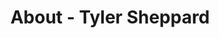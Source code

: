 ---
id: tyler_sheppard
permalink: "/about/tyler_sheppard"
full_name: Tyler Sheppard
title: About - Tyler Sheppard
role: Graphic Designer
image: tyler_sheppard.jpg
about: Tyler has a passion for using visual design and data visualization. He has
  several years of experience contributing designs to museums, political campaigns,
  and web studios. He loves typography and hates comic sans. Tyler graduated at the
  top of his class in visual communication and is currently finishing Lambda School
  specializing in data science.
github: 
linkedin: https://www.linkedin.com/in/jtsheppard/
featimg: "/assets/aboutBanner1.jpg"
layout: about/profile
---